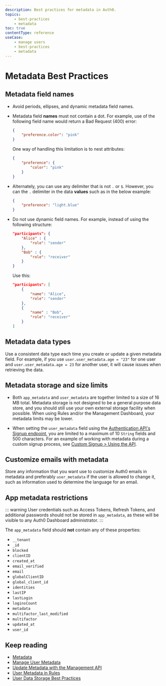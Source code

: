 ```yaml
---
description: Best practices for metadata in Auth0.
topics:
    - best-practices
    - metadata
toc: true
contentType: reference
useCase:
    - manage users
    - best-practices
    - metadata
---
```


# Metadata Best Practices

## Metadata field names

* Avoid periods, ellipses, and dynamic metadata field names.

* Metadata field **names** must not contain a dot. For example, use of the following field name would return a Bad Request (400) error:

    ```json
    {
        "preference.color": "pink"
    }
    ```

    One way of handling this limitation is to nest attributes:

    ```json
    {
        "preference": {
            "color": "pink"
        }
    }
    ```

* Alternately, you can use any delimiter that is not  `.` or `$`. However, you can the `.` delimiter in the data **values** such as in the below example:

    ```json
    {
        "preference": "light.blue"
    }
    ```

* Do not use dynamic field names. For example, instead of using the following structure:

    ```json
    "participants": {
        "Alice" : {
            "role": "sender"
        },
        "Bob" : {
            "role": "receiver"
        }
    }
    ```

    Use this:

    ```json
    "participants": [
        {
            "name": "Alice",
            "role": "sender"
        },
        {
            "name" : "Bob",
            "role": "receiver"
        }
    ]
    ```

## Metadata data types

Use a consistent data type each time you create or update a given metadata field. For example, if you use `user.user_metadata.age = "23"` for one user and `user.user_metadata.age = 23` for another user, it will cause issues when retrieving the data.

## Metadata storage and size limits

* Both `app_metadata` and `user_metadata` are together limited to a size of 16 MB total. Metadata storage is not designed to be a general purpose data store, and you should still use your own external storage facility when possible. When using Rules and/or the Management Dashboard, your metadata limits may be lower.

* When setting the `user_metadata` field using the [Authentication API's Signup endpoint](/api/authentication?javascript#signup), you are limited to a maximum of 10 `String` fields and 500 characters. For an example of working with metadata during a custom signup process, see [Custom Signup > Using the API](/libraries/custom-signup#using-the-api).

## Customize emails with metadata

Store any information that you want use to customize Auth0 emails in metadata and preferably `user_metadata` if the user is allowed to change it, such as information used to determine the language for an email.

## App metadata restrictions

::: warning
User credentials such as Access Tokens, Refresh Tokens, and additional passwords should not be stored in `app_metadata`, as these will be visible to any Auth0 Dashboard administrator.
:::

The `app_metadata` field should **not** contain any of these properties:

* `__tenant`
* `_id`
* `blocked`
* `clientID`
* `created_at`
* `email_verified`
* `email`
* `globalClientID`
* `global_client_id`
* `identities`
* `lastIP`
* `lastLogin`
* `loginsCount`
* `metadata`
* `multifactor_last_modified`
* `multifactor`
* `updated_at`
* `user_id`

## Keep reading

* [Metadata](/users/concepts/overview-user-metadata)
* [Manage User Metadata](/users/guides/manage-user-metadata)
* [Update Metadata with the Management API](/users/guides/update-metadata-properties-with-management-api)
* [User Metadata in Rules](/rules/current/metadata-in-rules)
* [User Data Storage Best Practices](/best-practices/user-data-storage-best-practices)
